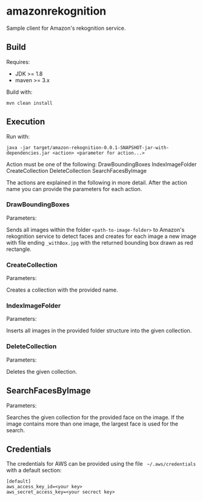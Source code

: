 # amazonrekognition

Sample client for Amazon's rekognition service.

## Build

Requires:

* JDK >= 1.8
* maven >= 3.x

Build with:

	mvn clean install
	
## Execution
	
Run with:

	java -jar target/amazon-rekognition-0.0.1-SNAPSHOT-jar-with-dependencies.jar <action> <parameter for action...>
	
Action must be one of the following:
	DrawBoundingBoxes
	IndexImageFolder
	CreateCollection
	DeleteCollection
	SearchFacesByImage
	
The actions are explained in the following in more detail. After the action name you can provide the parameters
for each action.

### DrawBoundingBoxes

Parameters: <path-to-image-folder>
	
Sends all images within the folder `<path-to-image-folder>` to Amazon's rekognition service to detect faces and creates 
for each image a new image with file ending `_withBox.jpg` with the returned bounding box drawn as red rectangle.

### CreateCollection

Parameters: <collection-name>

Creates a collection with the provided name.

### IndexImageFolder

Parameters: <path-to-image-folder> <collection-name>

Inserts all images in the provided folder structure into the given collection.

### DeleteCollection

Parameters: <collection-name>

Deletes the given collection.

## SearchFacesByImage

Parameters: <collection-name> <image-for-search>

Searches the given collection for the provided face on the image. If the image contains more than one image, the
largest face is used for the search.

## Credentials
 
The credentials for AWS can be provided using the file ` ~/.aws/credentials` with a default section:
 
	[default]
	aws_access_key_id=<your key>
	aws_secret_access_key=<your secrect key>

